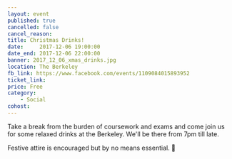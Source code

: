 ```yaml
---
layout: event
published: true
cancelled: false
cancel_reason:
title: Christmas Drinks!
date:     2017-12-06 19:00:00
date_end: 2017-12-06 22:00:00
banner: 2017_12_06_xmas_drinks.jpg
location: The Berkeley
fb_link: https://www.facebook.com/events/1109084015893952
ticket_link:
price: Free
category:
    - Social
cohost:
---
```


Take a break from the burden of coursework and exams and come join us for some relaxed drinks at the Berkeley. We'll be there from 7pm till late.

Festive attire is encouraged but by no means essential. 🎅

